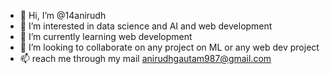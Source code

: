 - 👋 Hi, I’m @14anirudh
- 👀 I’m interested in data science and AI and web development
- 🌱 I’m currently learning web development
- 💞️ I’m looking to collaborate on any project on ML or any web dev project
- 📫 reach me through my mail anirudhgautam987@gmail.com

<!---
14anirudh/14anirudh is a ✨ special ✨ repository because its `README.md` (this file) appears on your GitHub profile.
You can click the Preview link to take a look at your changes.
--->
